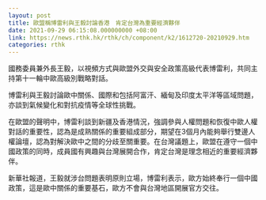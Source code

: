 ```yaml
---
layout: post
title: 歐盟稱博雷利與王毅討論香港　肯定台灣為重要經濟夥伴
date: 2021-09-29 06:15:08.000000000 +08:00
link: https://news.rthk.hk/rthk/ch/component/k2/1612720-20210929.htm
categories: rthk
---
```


國務委員兼外長王毅，以視頻方式與歐盟外交與安全政策高級代表博雷利，共同主持第十一輪中歐高級別戰略對話。

博雷利與王毅討論歐中關係、國際和包括阿富汗、緬甸及印度太平洋等區域問題，亦談到氣候變化和對抗疫情等全球性挑戰。

在歐盟的聲明中，博雷利談到新疆及香港情況，強調參與人權問題和恢復中歐人權對話的重要性，認為是成熟關係的重要組成部分，期望在3個月內能夠舉行雙邊人權論壇，認為對解決歐中之間的分歧至關重要。在台灣議題上，歐盟在遵守一個中國政策的同時，成員國有興趣與台灣展開合作，肯定台灣是理念相近的重要經濟夥伴。

新華社報道，王毅就涉台問題表明原則立場，博雷利表示，歐方始終奉行一個中國政策，這是歐中關係的重要基石，歐方不會與台灣地區開展官方交往。
